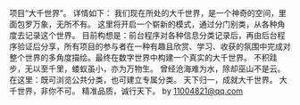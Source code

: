 项目“大千世界”。
详情如下：
我们现在所处的大千世界，是一个神奇的空间，里面包罗万象，无所不有。
这里将开启一个崭新的模式，通过分门别类，从各种角度去记录这个世界。
目前构想是：前台程序对各种信息分类记录后，再由后台程序验证后分享，所有项目的参与者在一种有趣且欣赏、学习、收获的氛围中完成对整个世界的多角度描绘。最终在数字世界中构建一个真实的大千世界。
不积跬步，无以至千里，蝼蚁虽小，亦为万物生。
曾经沧海难为水，除却巫山不是云。
在这里：既可浏览公共分类，也可建立专属分类。
天下归一，成就大千世界。
大千世界，非你不可。
精准品质，诚行天下。
by 11004821@qq.com
